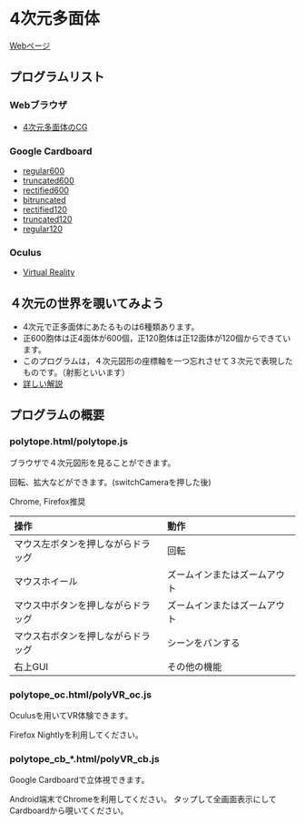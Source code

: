 # 4次元多面体

[Webページ](https://takash1.github.io/polytope/)

## プログラムリスト

### Webブラウザ
- [4次元多面体のCG](polytope.html)

### Google Cardboard
- [regular600](cardboard/polytope_cb_regular600.html)
- [truncated600](cardboard/polytope_cb_truncated600.html)
- [rectified600](cardboard/polytope_cb_rectified600.html)
- [bitruncated](cardboard/polytope_cb_bitruncated.html)
- [rectified120](cardboard/polytope_cb_rectified120.html)
- [truncated120](cardboard/polytope_cb_truncated120.html)
- [regular120](cardboard/polytope_cb_regular120.html)

### Oculus
- [Virtual Reality](oculus/polytope_oc.html)


## ４次元の世界を覗いてみよう

- 4次元で正多面体にあたるものは6種類あります。
- 正600胞体は正4面体が600個，正120胞体は正12面体が120個からできています。
- このプログラムは，４次元図形の座標軸を一つ忘れさせて３次元で表現したものです。（射影といいます）
- [詳しい解説](http://www.i.h.kyoto-u.ac.jp/~tsuiki/600cell/)

## プログラムの概要
### polytope.html/polytope.js
ブラウザで４次元図形を見ることができます。

回転、拡大などができます。(switchCameraを押した後)

Chrome, Firefox推奨

| 操作                         | 動作                  |
|:----------------------------|:----------------------|
|マウス左ボタンを押しながらドラッグ|回転                    |
|マウスホイール                 |ズームインまたはズームアウト|
|マウス中ボタンを押しながらドラッグ|ズームインまたはズームアウト|
|マウス右ボタンを押しながらドラッグ|シーンをパンする          |
|右上GUI                      |その他の機能　　　　　　　　|


### polytope_oc.html/polyVR_oc.js
Oculusを用いてVR体験できます。

Firefox Nightlyを利用してください。

### polytope\_cb\_*.html/polyVR_cb.js
Google Cardboardで立体視できます。

Android端末でChromeを利用してください。
タップして全画面表示にしてCardboardから覗いてください。
